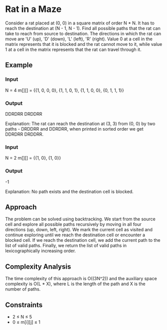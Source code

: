 # Rat in a Maze

Consider a rat placed at (0, 0) in a square matrix of order N * N. It has to reach the destination at (N - 1, N - 1). Find all possible paths that the rat can take to reach from source to destination. The directions in which the rat can move are 'U' (up), 'D' (down), 'L' (left), 'R' (right). Value 0 at a cell in the matrix represents that it is blocked and the rat cannot move to it, while value 1 at a cell in the matrix represents that the rat can travel through it.

## Example

### Input

N = 4
m[][] = {{1, 0, 0, 0},
         {1, 1, 0, 1}, 
         {1, 1, 0, 0},
         {0, 1, 1, 1}}

### Output

DDRDRR DRDDRR

Explanation: The rat can reach the destination at (3, 3) from (0, 0) by two paths - DRDDRR and DDRDRR, when printed in sorted order we get DDRDRR DRDDRR.

### Input

N = 2
m[][] = {{1, 0},
         {1, 0}}

### Output

-1

Explanation: No path exists and the destination cell is blocked.

## Approach

The problem can be solved using backtracking. We start from the source cell and explore all possible paths recursively by moving in all four directions (up, down, left, right). We mark the current cell as visited and continue exploring until we reach the destination cell or encounter a blocked cell. If we reach the destination cell, we add the current path to the list of valid paths. Finally, we return the list of valid paths in lexicographically increasing order.

## Complexity Analysis

The time complexity of this approach is O((3N^2)) and the auxiliary space complexity is O(L * X), where L is the length of the path and X is the number of paths.

## Constraints

- 2 ≤ N ≤ 5
- 0 ≤ m[i][j] ≤ 1
